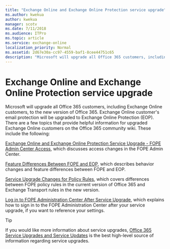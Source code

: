 ```yaml
---
title: "Exchange Online and Exchange Online Protection service upgrade"
ms.author: kwekua
author: kwekua
manager: scotv
ms.date: 7/11/2018
ms.audience: ITPro
ms.topic: article
ms.service: exchange-online
localization_priority: Normal
ms.assetid: 2d67e30a-cc97-4559-baf1-8cee44751c65
description: "Microsoft will upgrade all Office 365 customers, including Exchange Online customers, to the new version of Office 365. Exchange Online customer's email protection will be upgraded to Exchange Online Protection (EOP). There are a few topics that provide helpful information for upgraded Exchange Online customers on the Office 365 community wiki. These include the following:"
---
```


# Exchange Online and Exchange Online Protection service upgrade

Microsoft will upgrade all Office 365 customers, including Exchange Online customers, to the new version of Office 365. Exchange Online customer's email protection will be upgraded to Exchange Online Protection (EOP). There are a few topics that provide helpful information for upgraded Exchange Online customers on the Office 365 community wiki. These include the following:
  
[Exchange Online and Exchange Online Protection Service Upgrade - FOPE Admin Center Access](https://go.microsoft.com/fwlink/?LinkId=283968), which discusses access changes in the FOPE Admin Center. 
  
[Feature Differences Between FOPE and EOP](https://go.microsoft.com/fwlink/?LinkId=283975), which describes behavior changes and feature differences between FOPE and EOP.
  
[Service Upgrade Changes for Policy Rules](https://go.microsoft.com/fwlink/?LinkId=283969), which covers differences between FOPE policy rules in the current version of Office 365 and Exchange Transport rules in the new version.
  
[Log in to FOPE Administration Center After Service Upgrade](https://go.microsoft.com/fwlink/?LinkId=285359), which explains how to sign in to the FOPE Administration Center after your service upgrade, if you want to reference your settings.
  
> [!TIP]
> If you would like more information about service upgrades, [Office 365 Service Upgrades and Service Updates](https://go.microsoft.com/fwlink/?LinkID=282327) is the best high-level source of information regarding service upgrades. 
  

